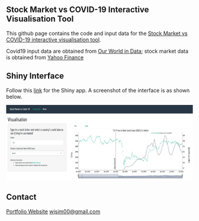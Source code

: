 ## Stock Market vs COVID-19 Interactive Visualisation Tool
This github page contains the code and input data for the [Stock Market vs COVID-19 interactive visualisation tool](https://weijieesim.shinyapps.io/Stock_Market_vs_Covid19/).

Covid19 input data are obtained from [Our World in Data](https://github.com/owid/covid-19-data/tree/master/public/data); stock market data is obtained from [Yahoo Finance](https://sg.finance.yahoo.com/)

## Shiny Interface

Follow this [link](https://weijieesim.shinyapps.io/Stock_Market_vs_Covid19/) for the Shiny app. A screenshot of the interface is as shown below.

![Shiny app interface](www/app_image.png)

## Contact
[Portfolio Website](https://weijiesim.github.io/#)
wjsim00@gmail.com
